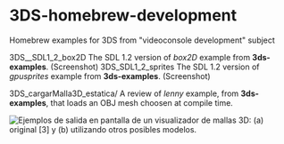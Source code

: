 # 3DS-homebrew-development
Homebrew examples for 3DS from "videoconsole development" subject


3DS__SDL1_2_box2D
The SDL 1.2 version of *box2D* example from **3ds-examples**.
(Screenshot)
3DS_SDL1_2_sprites
The SDL 1.2 version of *gpusprites* example from **3ds-examples**.
(Screenshot)



3DS_cargarMalla3D_estatica/
A review of *lenny* example, from **3ds-examples**, that loads an OBJ mesh choosen at compile time.

![Ejemplos de salida en pantalla de un visualizador de mallas 3D: (a) original [3] y (b) utilizando otros posibles modelos.](cargarMalla_estatica_fig1.png)
